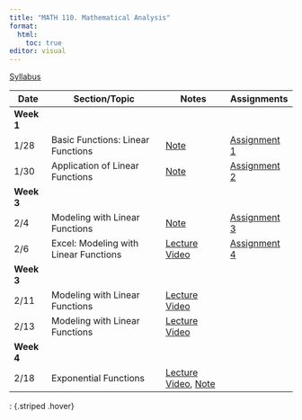 ```yaml
---
title: "MATH 110. Mathematical Analysis"
format: 
  html:
    toc: true
editor: visual
---
```






[Syllabus](../syllabus.html)

| Date       | Section/Topic | Notes | Assignments |
|------------|---------------|-------|-------------|
| **Week 1** |               |       |             |
| 1/28 | Basic Functions: Linear Functions  | [Note](notes/note1.pdf)  | [Assignment 1](notes/note1.pdf)  |
| 1/30       | Application of Linear Functions              |    [Note](notes/note2.pdf)   |    [Assignment 2](notes/note2.pdf)         |
| **Week 3** |  |  |  |
| 2/4       | Modeling with Linear Functions              |    [Note](notes/note3.pdf)   |    [Assignment 3](notes/note3.pdf)|
| 2/6       | Excel: Modeling with Linear Functions              |    [Lecture Video](https://bryant.hosted.panopto.com/Panopto/Pages/Viewer.aspx?id=d08c6b7b-e10d-43ea-a96c-b27c014ed5bc)   |    [Assignment 4](notes/assignment4.pdf)         |
| **Week 3** |  |  |  |
| 2/11       | Modeling with Linear Functions              |    [Lecture Video](https://bryant.hosted.panopto.com/Panopto/Pages/Viewer.aspx?id=886be002-5e77-4643-b811-b281015b4d23)   |            |
| 2/13       | Modeling with Linear Functions              |    [Lecture Video](https://bryant.hosted.panopto.com/Panopto/Pages/Viewer.aspx?id=886be002-5e77-4643-b811-b281015b4d23)   |            |
| **Week 4** |  |  |  |
| 2/18       | Exponential Functions              |    [Lecture Video](https://bryant.hosted.panopto.com/Panopto/Pages/Viewer.aspx?id=89c6783d-a9d0-4c1c-b7da-b288009a54d0), [Note](notes/note4.pdf)   |    
: {.striped .hover}



